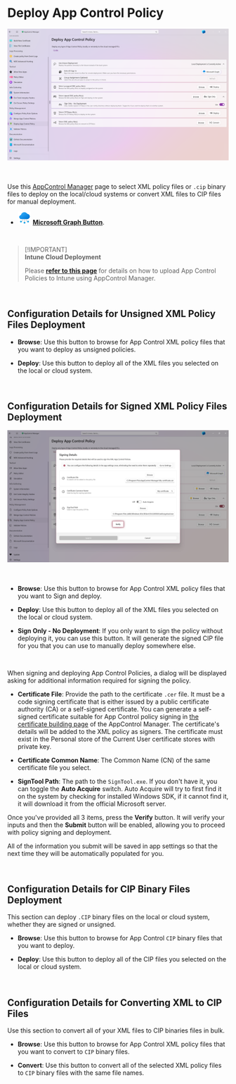 # Deploy App Control Policy

<div align="center">

<img src="https://raw.githubusercontent.com/HotCakeX/.github/refs/heads/main/Pictures/PNG%20and%20JPG/AppControl%20Manager%20page%20screenshots/Deploy%20App%20Control%20Policies.png" alt="AppControl Manager Application's Deploy App Control Policy Page">

</div>

<br>

<br>

Use this [AppControl Manager](https://github.com/HotCakeX/Harden-Windows-Security/wiki/AppControl-Manager) page to select XML policy files or `.cip` binary files to deploy on the local/cloud systems or convert XML files to CIP files for manual deployment.

* <img src="https://raw.githubusercontent.com/HotCakeX/.github/7ac3898730bc82a790f56a61e301b6663dfc9d5a/Pictures/Gifs/AppControl%20Manager%20Menu/Microsoft%20Graph.gif" alt="AppControl Manager Menu Item" width="30"> [**Microsoft Graph Button**](https://github.com/HotCakeX/Harden-Windows-Security/wiki/Microsoft-Graph).

<br>

> [!IMPORTANT]\
> **Intune Cloud Deployment**
>
> Please [**refer to this page**](https://github.com/HotCakeX/Harden-Windows-Security/wiki/How-To-Upload-App-Control-Policies-To-Intune-Using-AppControl-Manager) for details on how to upload App Control Policies to Intune using AppControl Manager.

<br>

## Configuration Details for Unsigned XML Policy Files Deployment

* **Browse**: Use this button to browse for App Control XML policy files that you want to deploy as unsigned policies.

* **Deploy**: Use this button to deploy all of the XML files you selected on the local or cloud system.

<br>

## Configuration Details for Signed XML Policy Files Deployment

<div align="center">

<img src="https://raw.githubusercontent.com/HotCakeX/.github/refs/heads/main/Pictures/PNG%20and%20JPG/AppControl%20Manager%20page%20screenshots/Deploy%20Signed%20App%20Control%20Policies%20Dialog.png" alt="AppControl Manager Application's Content Dialog for Policy Signing details">

</div>

<br>

<br>

* **Browse**: Use this button to browse for App Control XML policy files that you want to Sign and deploy.

* **Deploy**: Use this button to deploy all of the XML files you selected on the local or cloud system.

* **Sign Only - No Deployment**: If you only want to sign the policy without deploying it, you can use this button. It will generate the signed CIP file for you that you can use to manually deploy somewhere else.

<br>

When signing and deploying App Control Policies, a dialog will be displayed asking for additional information required for signing the policy.

* **Certificate File**: Provide the path to the certificate `.cer` file. It must be a code signing certificate that is either issued by a public certificate authority (CA) or a self-signed certificate. You can generate a self-signed certificate suitable for App Control policy signing in [the certificate building page](https://github.com/HotCakeX/Harden-Windows-Security/wiki/Build-New-Certificate) of the AppControl Manager. The certificate's details will be added to the XML policy as signers. The certificate must exist in the Personal store of the Current User certificate stores with private key.

* **Certificate Common Name**: The Common Name (CN) of the same certificate file you select.

* **SignTool Path**: The path to the `SignTool.exe`. If you don't have it, you can toggle the **Auto Acquire** switch. Auto Acquire will try to first find it on the system by checking for installed Windows SDK, if it cannot find it, it will download it from the official Microsoft server.

Once you've provided all 3 items, press the **Verify** button. It will verify your inputs and then the **Submit** button will be enabled, allowing you to proceed with policy signing and deployment.

All of the information you submit will be saved in app settings so that the next time they will be automatically populated for you.

<br>

## Configuration Details for CIP Binary Files Deployment

This section can deploy `.CIP` binary files on the local or cloud system, whether they are signed or unsigned.

* **Browse**: Use this button to browse for App Control `CIP` binary files that you want to deploy.

* **Deploy**: Use this button to deploy all of the CIP files you selected on the local or cloud system.

<br>

## Configuration Details for Converting XML to CIP Files

Use this section to convert all of your XML files to CIP binaries files in bulk.

* **Browse**: Use this button to browse for App Control XML policy files that you want to convert to `CIP` binary files.

* **Convert**: Use this button to convert all of the selected XML policy files to `CIP` binary files with the same file names.

<br>
